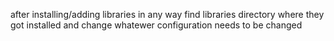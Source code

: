 
after installing/adding libraries in any way find libraries directory where they got installed and change whatewer configuration needs to be changed
